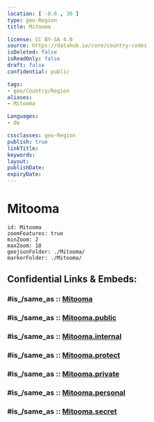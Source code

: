 ```yaml
---
location: [ -0.6 , 30 ] 
type: geo-Region
title: Mitooma

license: CC BY-SA 4.0
source: https://datahub.io/core/country-codes
isDeleted: false
isReadOnly: false
draft: false
confidential: public

tags:
- geo/Country/Region
aliases:
- Mitooma

Languages:
- de

cssclasses: geo-Region
publish: true
linkTitle: 
keywords: 
layout: 
publishDate: 
expiryDate: 
---
```


# Mitooma

```leaflet
id: Mitooma
zoomFeatures: true 
minZoom: 2 
maxZoom: 18
geojsonFolder: ./Mitooma/
markerFolder: ./Mitooma/
```


## Confidential Links & Embeds: 

### #is_/same_as :: [Mitooma](/_Standards/Earth/Continent/Africa/Africa~Central/Uganda/regions~Uganda/Uganda~West/Mitooma.md) 

### #is_/same_as :: [Mitooma.public](/_public/Earth/Continent/Africa/Africa~Central/Uganda/regions~Uganda/Uganda~West/Mitooma.public.md) 

### #is_/same_as :: [Mitooma.internal](/_internal/Earth/Continent/Africa/Africa~Central/Uganda/regions~Uganda/Uganda~West/Mitooma.internal.md) 

### #is_/same_as :: [Mitooma.protect](/_protect/Earth/Continent/Africa/Africa~Central/Uganda/regions~Uganda/Uganda~West/Mitooma.protect.md) 

### #is_/same_as :: [Mitooma.private](/_private/Earth/Continent/Africa/Africa~Central/Uganda/regions~Uganda/Uganda~West/Mitooma.private.md) 

### #is_/same_as :: [Mitooma.personal](/_personal/Earth/Continent/Africa/Africa~Central/Uganda/regions~Uganda/Uganda~West/Mitooma.personal.md) 

### #is_/same_as :: [Mitooma.secret](/_secret/Earth/Continent/Africa/Africa~Central/Uganda/regions~Uganda/Uganda~West/Mitooma.secret.md)

